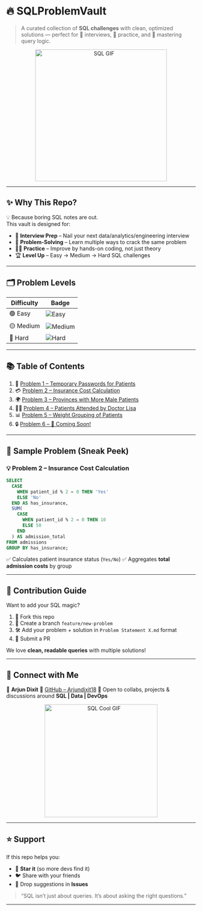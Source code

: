 # 🔥 SQLProblemVault  

> A curated collection of **SQL challenges** with clean, optimized solutions — perfect for 💼 interviews, 📖 practice, and 🧠 mastering query logic.  

<p align="center">
  <img src="https://media.giphy.com/media/f9k1tV7HyORcngKF8v/giphy.gif" width="350px" alt="SQL GIF">
</p>

---

## ✨ Why This Repo?  
💡 Because boring SQL notes are out.  
This vault is designed for:  
- 🎯 **Interview Prep** – Nail your next data/analytics/engineering interview  
- 🧩 **Problem-Solving** – Learn multiple ways to crack the same problem  
- 🧑‍💻 **Practice** – Improve by hands-on coding, not just theory  
- 🏆 **Level Up** – Easy → Medium → Hard SQL challenges  

---

## 🗂️ Problem Levels  

| Difficulty | Badge |
|------------|-------|
| 🟢 Easy     | ![Easy](https://img.shields.io/badge/SQL-Easy-brightgreen?style=flat-square&logo=databricks) |
| 🟡 Medium   | ![Medium](https://img.shields.io/badge/SQL-Medium-yellow?style=flat-square&logo=postgresql) |
| 🔴 Hard     | ![Hard](https://img.shields.io/badge/SQL-Hard-red?style=flat-square&logo=mysql) |

---

## 📚 Table of Contents  

1. 🏥 [Problem 1 – Temporary Passwords for Patients](./Problem%20Statement%201.md)  
2. 💳 [Problem 2 – Insurance Cost Calculation](./Problem%20Statement%202.md)  
3. 🌍 [Problem 3 – Provinces with More Male Patients](./Problem%20Statement%203.md)  
4. 🧑‍⚕️ [Problem 4 – Patients Attended by Doctor Lisa](./Problem%20Statement%204.md)  
5. 📊 [Problem 5 – Weight Grouping of Patients](./Problem%20Statement%205.md)  
6. 🔒 [Problem 6 – 🚀 Coming Soon!](./Problem%20Statement%206.md)  

---

## 🎨 Sample Problem (Sneak Peek)  

### 💡 Problem 2 – Insurance Cost Calculation  


```sql
SELECT 
  CASE 
    WHEN patient_id % 2 = 0 THEN 'Yes'
    ELSE 'No'
  END AS has_insurance,
  SUM(
    CASE 
      WHEN patient_id % 2 = 0 THEN 10
      ELSE 50
    END
  ) AS admission_total
FROM admissions
GROUP BY has_insurance;
```

✅ Calculates patient insurance status (`Yes/No`)
✅ Aggregates **total admission costs** by group

---

## 🚀 Contribution Guide

Want to add your SQL magic?

1. 🍴 Fork this repo
2. 🌱 Create a branch `feature/new-problem`
3. 🛠️ Add your problem + solution in `Problem Statement X.md` format
4. 📩 Submit a PR

We love **clean, readable queries** with multiple solutions!

---

## 📌 Connect with Me

👤 **Arjun Dixit**
🔗 [GitHub – Arjundixit18](https://github.com/Arjundixit18)
💼 Open to collabs, projects & discussions around **SQL | Data | DevOps**

<p align="center">
  <img src="https://media.giphy.com/media/W3Chvlt6Z8MKv5WAFs/giphy.gif" width="300px" alt="SQL Cool GIF">
</p>

---

## ⭐ Support

If this repo helps you:

* 🌟 **Star it** (so more devs find it)
* 🐦 Share with your friends
* 💬 Drop suggestions in **Issues**

> “SQL isn’t just about queries. It’s about asking the right questions.”

---

